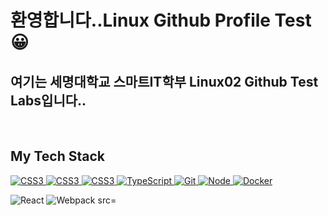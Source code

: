 ### <h1>환영합니다..Linux Github Profile Test😀 </h1>
<h2>여기는 세명대학교 스마트IT학부 Linux02 Github Test Labs입니다..</h2>
<p>
</p>
<br />
<h2> My Tech Stack </h2>
<a href = "https://www.w3schools.com/html"><img alt="CSS3"
src="https://img.shields.io/badge/HTML5-E34F26?style=for-the-badge&logo=HTML5&logoColor=white" />
</a>
<a href = "https://www.w3schools.com/css/default.asp"><img alt="CSS3"
src="https://img.shields.io/badge/CSS3-1572B6?style=for-the-badge&logo=CSS3&logoColor=white" />
</a>
<a href = "https://www.w3schools.com/js/default.asp"><img alt="CSS3"
src="https://img.shields.io/badge/JavaScrilpt-F7DF1E?style=for-the-badge&logo=JavaScript&logoColor=black" />
</a>
<a href = "https://www.typescriptlang.org"><img alt="TypeScript"
src="https://img.shields.io/badge/TypeScrilpt-007ACC?style=for-the-badge&logo=TypeScrilpt&logoColor=while" />
</a>
<a href = "https://git-scm.com"><img alt="Git"
src="https://img.shields.io/badge/Git-F05032?style=for-the-badge&logo=Git&logoColor=ffffff" />
</a>
<a href = "https://nodejs.org/ko"><img alt="Node"
src="https://img.shields.io/badge/Nodejs-43853d?style=for-the-badge&logo=Node.js&logoColor=white" />
</a>
<a href = "https://docker.com"><img alt="Docker"
src="https://img.shields.io/badge/Docker-007ACC?style=for-the-badge&logo=Docker&logoColor=white" />
</a>
<p>
<img alt="React" src="https://img.shields.io/badge/-React-45b8d8?style=flat-square&logo=react&logoColor=white" />
<img alt="Webpack src="https://img.shields.io/badge/-Webpack-8DD5F9?style=flat-square&logo=webpack&logoColor=white" />
